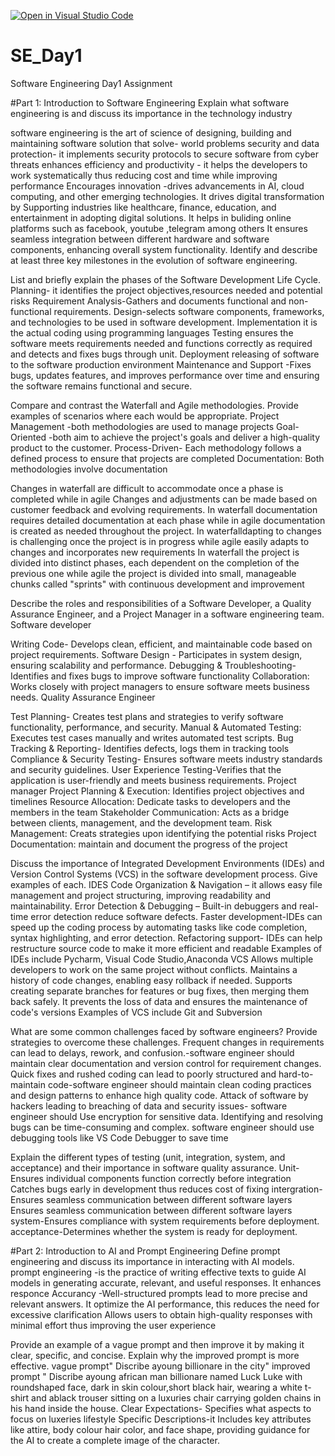 [![Open in Visual Studio Code](https://classroom.github.com/assets/open-in-vscode-2e0aaae1b6195c2367325f4f02e2d04e9abb55f0b24a779b69b11b9e10269abc.svg)](https://classroom.github.com/online_ide?assignment_repo_id=18368853&assignment_repo_type=AssignmentRepo)
# SE_Day1
Software Engineering Day1 Assignment

#Part 1: Introduction to Software Engineering
Explain what software engineering is and discuss its importance in the technology industry

software engineering is the art of science of designing, building and maintaining software solution that solve- world problems
security and data protection- it implements security protocols to secure software from cyber threats
enhances efficiency and productivity - it helps the developers to work systematically thus reducing cost and time while improving performance
Encourages innovation -drives advancements in AI, cloud computing, and other emerging technologies.
It drives digital transformation by Supporting industries like healthcare, finance, education, and entertainment in adopting digital solutions.
It helps in buliding online platforms such as facebook, youtube ,telegram among others
It ensures seamless integration between different hardware and software components, enhancing overall system functionality.
Identify and describe at least three key milestones in the evolution of software engineering.

List and briefly explain the phases of the Software Development Life Cycle.
Planning- it identifies the project objectives,resources needed and potential risks
Requirement Analysis-Gathers and documents functional and non-functional requirements.
Design-selects software components, frameworks, and technologies to be used in software development.
Implementation  it is the actual coding using programming languages
Testing ensures the software meets requirements needed and functions correctly as required and detects and fixes bugs through unit.
Deployment releasing of software to the software production environment
Maintenance and Support -Fixes bugs, updates features, and improves performance over time and ensuring the software remains functional and secure.

Compare and contrast the Waterfall and Agile methodologies. Provide examples of scenarios where each would be appropriate.
Project Management -both methodologies are used to manage projects
Goal-Oriented -both aim to achieve the project's goals and deliver a high-quality product to the customer.
Process-Driven- Each methodology follows a defined process to ensure that projects are completed
Documentation: Both methodologies involve documentation

Changes in waterfall are difficult to accommodate once a phase is completed while in agile Changes and adjustments can be made based on customer feedback and evolving requirements. 
In waterfall documentation requires detailed documentation at each phase while in agile documentation is created as needed throughout the project.
In waterfalldapting to changes is challenging once the project is in progress while agile easily adapts to changes and incorporates new requirements
In waterfall the project is divided into distinct phases, each dependent on the completion of the previous one while agile the project is divided into small, manageable chunks called "sprints" with continuous development and improvement

Describe the roles and responsibilities of a Software Developer, a Quality Assurance Engineer, and a Project Manager in a software engineering team.
Software developer

Writing Code- Develops clean, efficient, and maintainable code based on project requirements.
Software Design - Participates in system design, ensuring scalability and performance.
Debugging & Troubleshooting- Identifies and fixes bugs to improve software functionality
Collaboration: Works closely with  project managers to ensure software meets business needs.
Quality Assurance Engineer

Test Planning- Creates test plans and strategies to verify software functionality, performance, and security.
 Manual & Automated Testing: Executes test cases manually and writes automated test scripts.
 Bug Tracking & Reporting- Identifies defects, logs them in tracking tools 
 Compliance & Security Testing- Ensures software meets industry standards and security guidelines.
 User Experience Testing-Verifies that the application is user-friendly and meets business requirements.
Project manager
Project Planning & Execution: Identifies project objectives and timelines
Resource Allocation: Dedicate tasks to developers and the members in the team
Stakeholder Communication: Acts as a bridge between clients, management, and the development team.
Risk Management: Creats strategies upon identifying the potential risks
Project Documentation: maintain  and document the progress of the project


Discuss the importance of Integrated Development Environments (IDEs) and Version Control Systems (VCS) in the software development process. Give examples of each.
IDES
Code Organization & Navigation –  it allows easy file management and project structuring, improving readability and maintainability.
 Error Detection & Debugging – Built-in debuggers and real-time error detection reduce software defects.
 Faster development-IDEs can speed up the coding process by automating tasks like code completion, syntax highlighting, and error detection. 
Refactoring support- IDEs can help restructure source code to make it more efficient and readable
Examples of IDEs include Pycharm, Visual Code Studio,Anaconda
VCS
 Allows multiple developers to work on the same project without conflicts.
 Maintains a history of code changes, enabling easy rollback if needed.
 Supports creating separate branches for features or bug fixes, then merging them back safely.
 It prevents the loss of data and ensures the maintenance of code's versions
Examples of VCS include Git and Subversion

What are some common challenges faced by software engineers? Provide strategies to overcome these challenges.
Frequent changes in requirements can lead to delays, rework, and confusion.-software engineer should maintain clear documentation and version control for requirement changes.
Quick fixes and rushed coding can lead to poorly structured and hard-to-maintain code-software engineer should maintain clean coding practices and design patterns to enhance high quality code.
Attack of software by hackers leading to breaching of data and security issues- software engineer should Use encryption for sensitive data.
Identifying and resolving bugs can be time-consuming and complex. software engineer should use  debugging tools like  VS Code Debugger to save time

Explain the different types of testing (unit, integration, system, and acceptance) and their importance in software quality assurance.
Unit-Ensures individual components function correctly before integration
    Catches bugs early in development thus reduces cost of fixing 
intergration-Ensures seamless communication between different software layers
    Ensures seamless communication between different software layers
system-Ensures compliance with system requirements before deployment.
acceptance-Determines whether the system is ready for deployment.

#Part 2: Introduction to AI and Prompt Engineering
Define prompt engineering and discuss its importance in interacting with AI models.
prompt engineering -is the practice of writing effective texts  to guide AI models in generating accurate, relevant, and useful responses.
It enhances responce Accurancy -Well-structured prompts lead to more precise and relevant answers.
It optimize the AI performance, this reduces the need for excessive clarification
Allows users to obtain high-quality responses with minimal effort thus improving the user experience

Provide an example of a vague prompt and then improve it by making it clear, specific, and concise. Explain why the improved prompt is more effective.
vague prompt" Discribe ayoung billionare in the city"
improved prompt " Discribe ayoung african man billionare named Luck Luke 
 with roundshaped face, dark in skin colour,short black hair, wearing a white t- shirt and ablack trouser sitting on a luxuries chair carrying golden chains in his hand  inside the house. 
 Clear Expectations- Specifies what aspects to focus on   luxeries lifestyle
 Specific Descriptions-it Includes key attributes like attire, body colour hair color, and face shape, providing guidance for the AI to create a complete image of the character.
 
